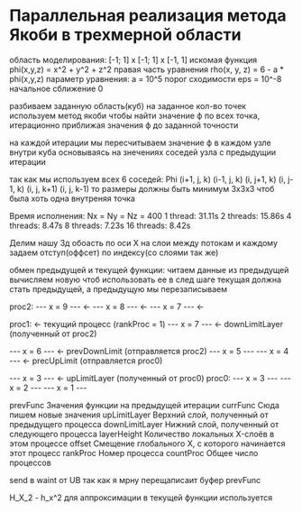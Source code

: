 # Параллельная реализация метода Якоби в трехмерной области

область моделирования: [-1; 1] x [-1; 1] x [-1, 1]
искомая функция phi(x,y,z) = x^2 + y^2 + z^2
правая часть уравнения rho(x, y, z) = 6 - a * phi(x,y,z)
параметр уравнения: a = 10^5
порог сходимости eps = 10^-8
начальное сближение 0


разбиваем заданную область(куб) на заданное кол-во точек
используем метод якоби чтобы найти значение ф по всех точка, итерационно приближая значения ф до заданной точности

на каждой итерации мы пересчитываем значение ф в каждом узле внутри куба основываясь на знечениях соседей узла с предыдущии итерации

так как мы используем всех 6 соседей: Phi (i+1, j, k) (i-1, j, k) (i, j+1, k) (i, j-1, k) (i, j, k+1) (i, j, k-1)
то размеры должны быть минимум 3x3x3 чтоб была хоть одна внутреняя точка

Время исполнения:
Nx = Ny = Nz = 400
1 thread: 31.11s
2 threads: 15.86s
4 threads: 8.47s
8 threads: 7.23s
16 threads: 8.42s

Делим нашу 3д обоасть по оси X на слои между потокам и каждому задаем отступ(оффсет) по индексу(со слоями так же)

обмен предыдущей и текущей функции:
читаем данные из предыдущей
вычисляем новую
чтоб использовать ее в след шаге текущая должна стать предыдущей, а предыдущую мы перезаписываем

proc2:
--- x = 9 --- <- 
--- x = 8 --- <- 
--- x = 7 --- <- 

proc1: <- текущий процесс (rankProc = 1)
--- x = 7 --- <- downLimitLayer (полученный от proc2)

--- x = 6 --- <- prevDownLimit (отправляется proc2)
--- x = 5 --- 
--- x = 4 --- <- precUpLimit (отправляется proc0)

--- x = 3 --- <- upLimitLayer (полученный от proc0)
proc0:
--- x = 3 --- 
--- x = 2 ---
--- x = 1 ---

prevFunc	Значения функции на предыдущей итерации
currFunc	Сюда пишем новые значения
upLimitLayer	Верхний слой, полученный от предыдущего процесса
downLimitLayer	Нижний слой, полученный от следующего процесса
layerHeight	Количество локальных X-слоёв в этом процессе
offset	Смещение глобального X, с которого начинается этот процесс
rankProc	Номер процесса
countProc	Общее число процессов

send в waint от UB так как я мрну перещаписаит буфер prevFunc

H_X_2 - h_x^2 для аппроксимации в текущей функции используется